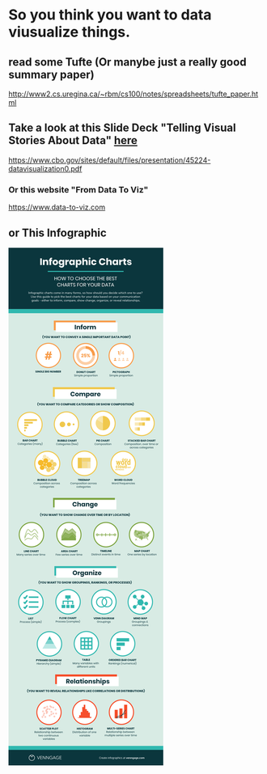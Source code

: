 # So you think you want to data viusualize things. 

## read some Tufte (Or manybe just a really good summary paper) 

http://www2.cs.uregina.ca/~rbm/cs100/notes/spreadsheets/tufte_paper.html

## Take a look at this Slide Deck "Telling Visual Stories About Data" [here](https://github.com/alexaca79/introtoR/blob/master/45224-datavisualization0.pdf)

https://www.cbo.gov/sites/default/files/presentation/45224-datavisualization0.pdf 

### Or this website "From Data To Viz"  

https://www.data-to-viz.com

## or This Infographic  

![alt text](https://github.com/alexaca79/introtoR/blob/master/charts-infographic-min.png?raw=true "Infographic")



